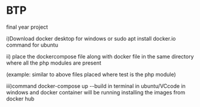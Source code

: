 # BTP
final year project

i)Download docker desktop for windows or  sudo apt install docker.io command for ubuntu

ii) place the dockercompose file along with docker file in the same directory where all the php modules are present 

(example: similar to above files placed where test is the php module)

iii)command docker-compose up --build in terminal in ubuntu/VCcode in windows and docker container will be running installing the images from docker hub

